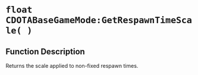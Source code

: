 # `float CDOTABaseGameMode:GetRespawnTimeScale( )`
## Function Description
Returns the scale applied to non-fixed respawn times.
